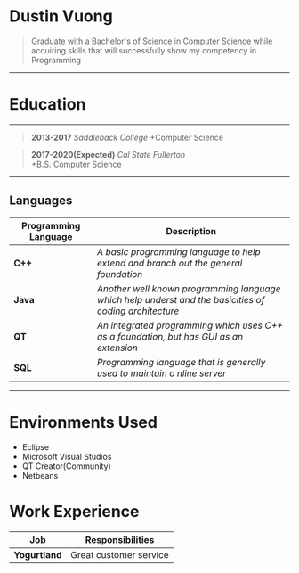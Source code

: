 Dustin Vuong
============
>Graduate with a Bachelor's of Science in Computer Science
>while acquiring skills that will successfully show my 
>competency in Programming

----

Education
=========

----
>**2013-2017** 	     *Saddleback College*
   +Computer Science

>**2017-2020(Expected)**      *Cal State Fullerton*  
   +B.S. Computer Science 

----

Languages
---------

Programming Language | Description
|---|---
**C++**             |*A basic programming language to help extend and branch out 		     the general foundation*
**Java**            |*Another well known programming language which help underst                      and the basicities of coding architecture*
**QT**              |*An integrated programming which uses C++ as a foundation,                      but has GUI as an extension*
**SQL**             |*Programming language that is generally used to maintain o                      nline server*
---------

Environments Used
=================

+   Eclipse
+   Microsoft Visual Studios
+   QT Creator(Community)
+   Netbeans

Work Experience
===============

Job | Responsibilities
|---|---
**Yogurtland** | Great customer service

